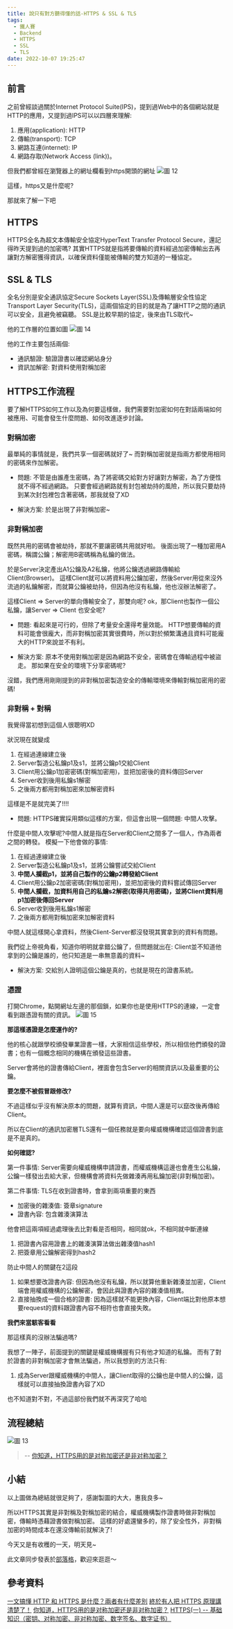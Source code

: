 ```yaml
---
title: 說只有對方聽得懂的話-HTTPS & SSL & TLS
tags:
  - 鐵人賽
  - Backend
  - HTTPS
  - SSL
  - TLS
date: 2022-10-07 19:25:47
---
```

## 前言
之前曾經談過關於Internet Protocol Suite(IPS)，提到過Web中的各個網站就是HTTP的應用，又提到過IPS可以以四層來理解:
1. 應用(application): HTTP
2. 傳輸(transport): TCP
3. 網路互連(internet): IP
4. 網路存取(Network Access (link))。

但我們都曾經在瀏覽器上的網址欄看到https開頭的網址
![圖 12](https://i.imgur.com/yofUKox.png)  

這樣，https又是什麼呢?

那就來了解一下吧

<!-- more -->
## HTTPS
HTTPS全名為超文本傳輸安全協定HyperText Transfer Protocol Secure，還記得昨天提到過的加密嗎?
其實HTTPS就是指將要傳輸的資料經過加密傳輸出去再讓對方解密獲得資訊，以確保資料僅能被傳輸的雙方知道的一種協定。

## SSL & TLS
全名分別是安全通訊協定Secure Sockets Layer(SSL)及傳輸層安全性協定Transport Layer Security(TLS)，這兩個協定的目的就是為了讓HTTP之間的通訊可以安全，且避免被竊聽。
SSL是比較早期的協定，後來由TLS取代~

他的工作層的位置如圖
![圖 14](https://i.imgur.com/nsPnWjP.png)  

他的工作主要包括兩個:
- 通訊驗證: 驗證證書以確認網站身分
- 資訊加解密: 對資料使用對稱加密

## HTTPS工作流程

要了解HTTPS如何工作以及為何要這樣做，我們需要對加密如何在對話兩端如何被應用、可能會發生什麼問題、如何改進逐步討論。

### 對稱加密
最單純的事情就是，我們共享一個密碼就好了~
而對稱加密就是指兩方都使用相同的密碼來作加解密。

- 問題:
不管是由誰產生密碼，為了將密碼交給對方好讓對方解密，為了方便性就不得不經過網路。
只要會經過網路就有封包被劫持的風險，所以我只要劫持到某次封包裡包含著密碼，那我就發了XD

- 解決方案:
於是出現了非對稱加密~

### 非對稱加密
既然共用的密碼會被劫持，那就不要讓密碼共用就好啦。
後面出現了一種加密用A密碼，稱謂公鑰；解密用B密碼稱為私鑰的做法。

於是Server決定產出A1公鑰及A2私鑰，他將公鑰透過網路傳輸給Client(Browser)。
這樣Client就可以將資料用公鑰加密，然後Server用從來沒外流過的私鑰解密，而就算公鑰被劫持，但因為他沒有私鑰，他也沒辦法解密了。

這樣Client => Server的單向傳輸安全了，那雙向呢?
ok，那Client也製作一個公私鑰，讓Server => Client 也安全呢?

- 問題:
看起來是可行的，但除了考量安全還得考量效能。
HTTP想要傳輸的資料可能會很龐大，而非對稱加密其實很費時，所以對於頻繁溝通且資料可能龐大的HTTP來說並不有利。

- 解決方案:
原本不使用對稱加密是因為網路不安全，密碼會在傳輸過程中被盜走。
那如果在安全的環境下分享密碼呢?

沒錯，我們應用剛剛提到的非對稱加密製造安全的傳輸環境來傳輸對稱加密用的密碼!

### 非對稱 + 對稱
我覺得當初想到這個人很聰明XD

狀況現在就變成
1. 在經過連線建立後
2. Server製造公私鑰p1及s1，並將公鑰p1交給Client
3. Client用公鑰p1加密密碼(對稱加密用)，並把加密後的資料傳回Server
4. Server收到後用私鑰s1解密
5. 之後兩方都用對稱加密來加解密資料

這樣是不是就完美了!!!!

- 問題:
HTTPS確實採用類似這樣的方案，但這會出現一個問題: 中間人攻擊。

什麼是中間人攻擊呢?中間人就是指在Server和Client之間多了一個人，作為兩者之間的轉發。
模擬一下他會做的事情:
1. 在經過連線建立後
2. Server製造公私鑰p1及s1，並將公鑰嘗試交給Client
3. **中間人攔截p1，並將自己製作的公鑰p2轉發給Client**
4. Client用公鑰p2加密密碼(對稱加密用)，並把加密後的資料嘗試傳回Server
5. **中間人攔截，加資料用自己的私鑰s2解密(取得共用密碼)，並將Client資料用p1加密後傳回Server**
6. Server收到後用私鑰s1解密
7. 之後兩方都用對稱加密來加解密資料

中間人就這樣開心拿資料，然後Client-Server都沒發現其實拿到的資料有問題。

我們從上帝視角看，知道你明明就拿錯公鑰了，但問題就出在:
Client並不知道他拿到的公鑰是誰的，他只知道是一串無意義的資料~

- 解決方案:
交給別人證明這個公鑰是真的，也就是現在的證書系統。

### 憑證

打開Chrome，點開網址左邊的那個鎖，如果你也是使用HTTPS的連線，一定會看到跟憑證有關的資訊。
![圖 15](https://i.imgur.com/CCdeSS8.png)  

**那這樣憑證是怎麼運作的?**

他的核心就跟學校頒發畢業證書一樣，大家相信這些學校，所以相信他們頒發的證書；也有一個概念相同的機構在頒發這些證書。

Server會將他的證書傳給Client，裡面會包含Server的相關資訊以及最重要的公鑰。

**要怎麼不被假冒跟修改?**

不過這樣似乎沒有解決原本的問題，就算有資訊，中間人還是可以竄改後再傳給Client。

所以在Client的通訊加密層TLS還有一個任務就是要向權威機構確認這個證書到底是不是真的。

**如何確認?**

第一件事情: Server需要向權威機構申請證書，而權威機構這邊也會產生公私鑰，公鑰一樣發出去給大家，但機構會將資料先做雜湊再用私鑰加密(非對稱加密)。

第二件事情: TLS在收到證書時，會拿到兩項重要的東西
- 加密後的雜湊值: 簽章signature
- 證書內容: 包含雜湊演算法

他會把這兩項經過處理後去比對看是否相同，相同就ok，不相同就中斷連線
1. 把證書內容用證書上的雜湊演算法做出雜湊值hash1
2. 把簽章用公鑰解密得到hash2

防止中間人的關鍵在2這段
1. 如果想要改證書內容: 但因為他沒有私鑰，所以就算他重新雜湊並加密，Client端會用權威機構的公鑰解密，會因此與證書內容的雜湊值相異。
2. 直接抽換成一個合格的證書: 因為這樣就不能更換內容，Client端比對他原本想要request的資料跟證書內容不相符也會直接失敗。

**我們來當駭客看看**

那這樣真的沒辦法騙過嗎?

我想了一陣子，前面提到的關鍵是權威機構握有只有他才知道的私鑰。
而有了對於證書的非對稱加密才會無法騙過，所以我想到的方法只有:

1. 成為Server跟權威機構的中間人，讓Client取得的公鑰也是中間人的公鑰，這樣就可以直接抽換證書內容了XD

也不知道對不對，不過這部份我們就不再深究了哈哈

## 流程總結
![圖 13](https://i.imgur.com/hETv3Qm.png)  
> -- [你知道，HTTPS用的是对称加密还是非对称加密？](https://zhuanlan.zhihu.com/p/96494976)

## 小結
以上圖做為總結就很足夠了，感謝製圖的大大，惠我良多~

所以HTTPS其實是非對稱及對稱加密的結合，權威機構製作證書時做非對稱加密，傳輸時憑藉證書做對稱加密。
這樣的好處還蠻多的，除了安全性外，非對稱加密的時間成本在還沒傳輸前就解決了!

今天又是有收穫的一天，明天見~

此文章同步發表於[部落格](https://tim80411.github.io/code-blog/)，歡迎來逛逛～

## 參考資料
[一文搞懂 HTTP 和 HTTPS 是什麼？兩者有什麼差別](https://tw.alphacamp.co/blog/http-https-difference)
[終於有人把 HTTPS 原理講清楚了！](https://www.readfog.com/a/1638923950567297024)
[你知道，HTTPS用的是对称加密还是非对称加密？](https://zhuanlan.zhihu.com/p/96494976)
[HTTPS(一) -- 基础知识（密钥、对称加密、非对称加密、数字签名、数字证书）](https://blog.51cto.com/u_15290941/3047577)